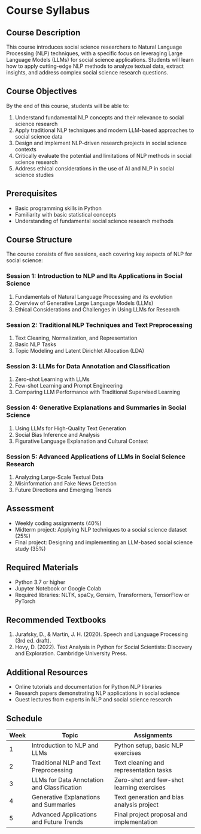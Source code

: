 # Course Syllabus

## Course Description

This course introduces social science researchers to Natural Language Processing (NLP) techniques, with a specific focus on leveraging Large Language Models (LLMs) for social science applications. Students will learn how to apply cutting-edge NLP methods to analyze textual data, extract insights, and address complex social science research questions.

## Course Objectives

By the end of this course, students will be able to:

1. Understand fundamental NLP concepts and their relevance to social science research
2. Apply traditional NLP techniques and modern LLM-based approaches to social science data
3. Design and implement NLP-driven research projects in social science contexts
4. Critically evaluate the potential and limitations of NLP methods in social science research
5. Address ethical considerations in the use of AI and NLP in social science studies

## Prerequisites

- Basic programming skills in Python
- Familiarity with basic statistical concepts
- Understanding of fundamental social science research methods

## Course Structure

The course consists of five sessions, each covering key aspects of NLP for social science:

### Session 1: Introduction to NLP and Its Applications in Social Science

1. Fundamentals of Natural Language Processing and its evolution
2. Overview of Generative Large Language Models (LLMs)
3. Ethical Considerations and Challenges in Using LLMs for Research

### Session 2: Traditional NLP Techniques and Text Preprocessing

1. Text Cleaning, Normalization, and Representation
2. Basic NLP Tasks
3. Topic Modeling and Latent Dirichlet Allocation (LDA)

### Session 3: LLMs for Data Annotation and Classification

1. Zero-shot Learning with LLMs
2. Few-shot Learning and Prompt Engineering
3. Comparing LLM Performance with Traditional Supervised Learning

### Session 4: Generative Explanations and Summaries in Social Science

1. Using LLMs for High-Quality Text Generation
2. Social Bias Inference and Analysis
3. Figurative Language Explanation and Cultural Context

### Session 5: Advanced Applications of LLMs in Social Science Research

1. Analyzing Large-Scale Textual Data
2. Misinformation and Fake News Detection
3. Future Directions and Emerging Trends

## Assessment

- Weekly coding assignments (40%)
- Midterm project: Applying NLP techniques to a social science dataset (25%)
- Final project: Designing and implementing an LLM-based social science study (35%)

## Required Materials

- Python 3.7 or higher
- Jupyter Notebook or Google Colab
- Required libraries: NLTK, spaCy, Gensim, Transformers, TensorFlow or PyTorch

## Recommended Textbooks

1. Jurafsky, D., & Martin, J. H. (2020). Speech and Language Processing (3rd ed. draft).
2. Hovy, D. (2022). Text Analysis in Python for Social Scientists: Discovery and Exploration. Cambridge University Press.

## Additional Resources

- Online tutorials and documentation for Python NLP libraries
- Research papers demonstrating NLP applications in social science
- Guest lectures from experts in NLP and social science research

## Schedule

| Week | Topic                                       | Assignments                               |
| ---- | ------------------------------------------- | ----------------------------------------- |
| 1    | Introduction to NLP and LLMs                | Python setup, basic NLP exercises         |
| 2    | Traditional NLP and Text Preprocessing      | Text cleaning and representation tasks    |
| 3    | LLMs for Data Annotation and Classification | Zero-shot and few-shot learning exercises |
| 4    | Generative Explanations and Summaries       | Text generation and bias analysis project |
| 5    | Advanced Applications and Future Trends     | Final project proposal and implementation |
